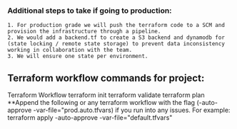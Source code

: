 ### Additional steps to take if going to production:
    1. For production grade we will push the terraform code to a SCM and provision the infrastructure through a pipeline.
    2. We would add a backend.tf to create a S3 backend and dynamodb for (state locking / remote state storage) to prevent data inconsistency working in collaboration with the team.
    3. We will ensure one state per environment.
    
## Terraform workflow commands for project:
Terraform Workflow
terraform init
terraform validate
terraform plan
  **Append the following or any terraform workflow with the flag (-auto-approve -var-file="prod.auto.tfvars) if you run into any issues.
  For example:
terraform apply -auto-approve -var-file="default.tfvars"